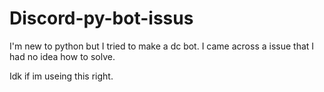 # Discord-py-bot-issus

I'm new to python but I tried to make a dc bot.
I came across a issue that I had no idea how to solve.

Idk if im useing this right.
